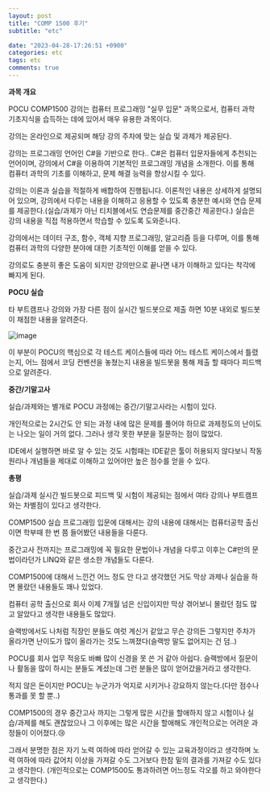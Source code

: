 ```yaml
---
layout: post
title: "COMP 1500 후기"
subtitle: "etc"

date: "2023-04-28-17:26:51 +0900"
categories: etc
tags: etc
comments: true
---
```



**과목 개요**

POCU COMP1500 강의는 컴퓨터 프로그래밍 "실무 입문" 과목으로서, 컴퓨터 과학 기초지식을 습득하는 데에 있어서 매우 유용한 과목이다.

강의는 온라인으로 제공되며 해당 강의 주차에 맞는 실습 및 과제가 제공된다.

강의는 프로그래밍 언어인 C#을 기반으로 한다.. C#은 컴퓨터 입문자들에게 추천되는 언어이며, 강의에서 C#을 이용하여 기본적인 프로그래밍 개념을 소개한다. 이를 통해 컴퓨터 과학의 기초를 이해하고, 문제 해결 능력을 향상시킬 수 있다.

강의는 이론과 실습을 적절하게 배합하여 진행됩니다. 이론적인 내용은 상세하게 설명되어 있으며, 강의에서 다루는 내용을 이해하고 응용할 수 있도록 충분한 예시와 연습 문제를 제공한다.(실습/과제가 아닌 티치블에서도 연습문제를 중간중간 제공한다.) 실습은 강의 내용을 직접 적용하면서 학습할 수 있도록 도와준니다.

강의에서는 데이터 구조, 함수, 객체 지향 프로그래밍, 알고리즘 등을 다루며, 이를 통해 컴퓨터 과학의 다양한 분야에 대한 기초적인 이해를 얻을 수 있다. 

강의로도 충분히 좋은 도움이 되지만 강의만으로 끝나면 내가 이해하고 있다는 착각에 빠지게 된다.

**POCU 실습**


타 부트캠프나 강의와 가장 다른 점이 실시간 빌드봇으로 제출 하면 10분 내외로 빌드봇이 채점한 내용을 알려준다.


![image](https://user-images.githubusercontent.com/37941513/235291338-53bf14d9-be0b-40b6-8330-df44efd7aee3.png)


이 부분이 POCU의 핵심으로 각 테스트 케이스들에 따라 어느 테스트 케이스에서 틀렸는지, 어느 점에서 코딩 컨벤션을 놓쳤는지 내용을 빌드봇을 통해 제출 할 때마다 피드백으로 알려준다.


**중간/기말고사**

실습/과제와는 별개로 POCU 과정에는 중간/기말고사라는 시험이 있다.

개인적으로는 2시간도 안 되는 과정 내에 많은 문제를 풀어야 하므로 과제정도의 난이도는 나오는 일이 거의 없다. 그러나 생각 못한 부분을 질문하는 점이 많았다. 

IDE에서 실행하면 바로 알 수 있는 것도 시험때는 IDE같은 툴이 허용되지 않다보니 작동원리나 개념들을 제대로 이해하고 있어야만 높은 점수를 얻을 수 있다.

**총평**

실습/과제 실시간 빌드봇으로 피드백 및 시험이 제공되는 점에서 여타 강의나 부트캠프와는 차별점이 있다고 생각한다.

COMP1500 실습 프로그래밍 입문에 대해서는 강의 내용에 대해서는 컴퓨터공학 출신이면 학부때 한 번 쯤 들어봤던 내용들을 다룬다.

중간고사 전까지는 프로그래밍에 꼭 필요한 문법이나 개념을 다루고 이후는 C#만의 문법이라던가 LINQ와 같은 생소한 개념들도 다룬다.

COMP1500에 대해서 느낀건 어느 정도 안 다고 생각했던 거도 막상 과제나 실습을 하면 몰랐던 내용들도 꽤나 있었다. 

컴퓨터 공학 출신으로 회사 이제 7개월 넘은 신입이지만 막상 겪어보니 몰랐던 점도 많고 알았다고 생각한 내용들도 많았다. 

슬랙방에서도 나처럼 직장인 분들도 여럿 계신거 같았고 무슨 강의든 그렇지만 주차가 올라가면 난이도가 많이 올라가는 것도 느껴졌다(슬랙방 말도 없어지는 건 덤..)

POCU를 회사 업무 적응도 바빠 많이 신경을 못 쓴 거 같아 아쉽다. 
슬랙방에서 질문이나 활동을 많이 하시는 분들도 계셨는데 그런 분들은 많이 얻어갔을거라고 생각한다.

적지 않은 돈이지만 POCU는 누군가가 억지로 시키거나 강요하지 않는다.(다만 점수나 통과를 못 할 뿐..)

COMP1500의 경우 중간고사 까지는 그렇게 많은 시간을 할애하지 않고 시험이나 실습/과제를 해도 괜찮았으나 그 이후에는 많은 시간을 할애해도 개인적으로는 어려운 과정들이 이어졌다.😢

그래서 분명한 점은 자기 노력 여하에 따라 얻어갈 수 있는 교육과정이라고 생각하며 노력 여하에 따라 값어치 이상을 가져갈 수도 그거보다 한참 밑의 결과를 가져갈 수도 있다고 생각한다. (개인적으로는 COMP1500도 통과하려면 어느정도 각오를 하고 와야한다고 생각한다.)

